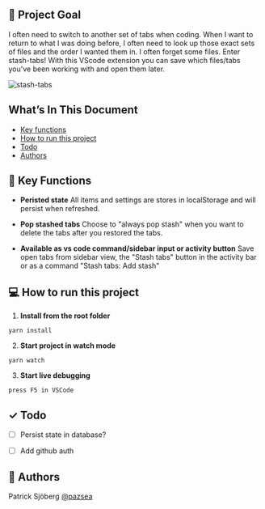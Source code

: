 ## 🚩 Project Goal

I often need to switch to another set of tabs when coding. When I want to return to what I was doing before, I often need to look up those exact sets of files and the order I wanted them in. I often forget some files.
Enter stash-tabs! With this VScode extension you can save which files/tabs you've been working with and open them later. 

![stash-tabs](https://user-images.githubusercontent.com/43534461/113587055-922cbe80-962e-11eb-8fea-634dd343828b.gif)


## What’s In This Document

- [Key functions](#-key-functions)
- [How to run this project](#-how-to-run-this-project)
- [Todo](#-todo)
- [Authors](#-authors)



## 🔔 Key Functions

- **Peristed state** All items and settings are stores in localStorage and will persist when refreshed.

- **Pop stashed tabs** Choose to "always pop stash" when you want to delete the tabs after you restored the tabs.

- **Available as vs code command/sidebar input or activity button** Save open tabs from sidebar view, the "Stash tabs" button in the activity bar or as a command "Stash tabs: Add stash"


## 💻 How to run this project
1. **Install from the root folder**

```
yarn install
```

2. **Start project in watch mode**

```
yarn watch
```

3. **Start live debugging**

```
press F5 in VSCode
```


## ✓ Todo 
- [ ] Persist state in database?
- [ ] Add github auth


## 📓 Authors
Patrick Sjöberg <a href="https://github.com/pazsea">@pazsea</a> <br>


